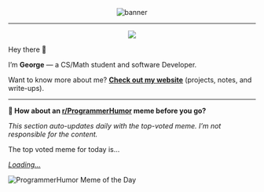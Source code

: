 <div align="center">
  <img src="./img/gh-banner.gif" alt="banner" />
</div>

<hr/>

<div align="center">
  <!-- TODO: replace with your actual links/handles -->
  <a href="https://www.linkedin.com/in/gka11-c137/">
    <img src="https://img.shields.io/badge/LinkedIn-Profile-informational?style=flat&logo=linkedin&logoColor=white&color=0D76A8" />
  </a>
</div>

Hey there 👋

I’m **George** — a CS/Math student and software Developer.

Want to know more about me? **[Check out my website](https://clouds.lawrence.dev)** (projects, notes, and write-ups).

<hr/>

**👥︎ How about an [r/ProgrammerHumor](https://www.reddit.com/r/ProgrammerHumor) meme before you go?**

*This section auto-updates daily with the top-voted meme. I’m not responsible for the content.*

<!-- START_MEME -->
The top voted meme for today is...

[*Loading…*](#)

![ProgrammerHumor Meme of the Day](https://http.cat/102)
<!-- END_MEME -->
